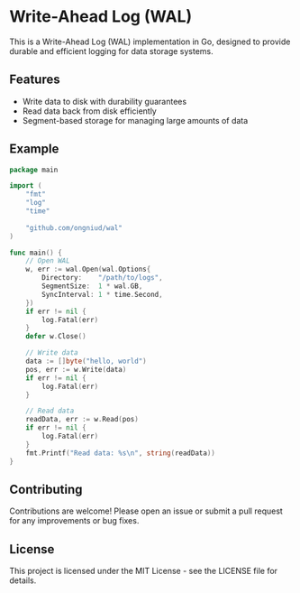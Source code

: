 # Write-Ahead Log (WAL)

This is a Write-Ahead Log (WAL) implementation in Go, designed to provide durable and efficient logging for data storage systems.

## Features

- Write data to disk with durability guarantees
- Read data back from disk efficiently
- Segment-based storage for managing large amounts of data

## Example

```go
package main

import (
    "fmt"
    "log"
    "time"
	
    "github.com/ongniud/wal"
)

func main() {
    // Open WAL
    w, err := wal.Open(wal.Options{
		Directory:    "/path/to/logs",
		SegmentSize:  1 * wal.GB,
		SyncInterval: 1 * time.Second,
	})
    if err != nil {
        log.Fatal(err)
    }
    defer w.Close()

    // Write data
    data := []byte("hello, world")
    pos, err := w.Write(data)
    if err != nil {
        log.Fatal(err)
    }

    // Read data
    readData, err := w.Read(pos)
    if err != nil {
        log.Fatal(err)
    }
    fmt.Printf("Read data: %s\n", string(readData))
}
```

## Contributing
Contributions are welcome! Please open an issue or submit a pull request for any improvements or bug fixes.
## License
This project is licensed under the MIT License - see the LICENSE file for details.
